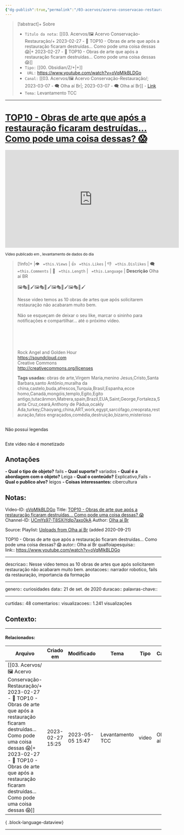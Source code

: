 ```yaml
---
{"dg-publish":true,"permalink":"/03-acervos/acervo-conservacao-restauracao/2023-02-27-top-10-obras-de-arte-que-apos-a-restauracao-ficaram-destruidas-como-pode-uma-coisa-dessas/","tags":["🖼️/🎥️"],"created":"2023-02-27T15:25:08.829-03:00","updated":"2023-05-05T15:47:24.024-03:00"}
---
```



>[!abstract]+ Sobre
>- `Titulo da nota:`  [[03. Acervos/🖼️ Acervo Conservação-Restauração/+ 2023-02-27   -  🎥️ TOP10 - Obras de arte que após a restauração ficaram destruídas... Como pode uma coisa dessas 😱\|+ 2023-02-27   -  🎥️ TOP10 - Obras de arte que após a restauração ficaram destruídas... Como pode uma coisa dessas 😱]]
>- `Tipo:`  [[00. Obsidian/Z/+\|+]]
>- ` URL:`  https://www.youtube.com/watch?v=oVqMIkBLDGo
>- `Canal:` [[03. Acervos/🖼️ Acervo Conservação-Restauração/; 2023-03-07 - 🗨️ Olha aí Br\|; 2023-03-07 - 🗨️ Olha aí Br]] - [Link](http://www.youtube.com/@olhaaibr1998)
>- `Tema:`  Levantamento TCC
***

# [TOP10 - Obras de arte que após a restauração ficaram destruídas... Como pode uma coisa dessas? 😱](https://www.youtube.com/watch?v=oVqMIkBLDGo)

<center><iframe width="560" height="315" src="https://www.youtube.com/embed/oVqMIkBLDGo" title="YouTube video player" frameborder="0" allow="accelerometer; autoplay; clipboard-write; encrypted-media; gyroscope; picture-in-picture" allowfullscreen></iframe></center>




<small> Vídeo publicado em , levantamento de dados do dia  </small> 

>[!info]+ |👁️ ` =this.Views` | 👍 ` =this.Likes`  | 👎 ` =this.Dislikes` | 🗨️  ` =this.Comments` | 🎥️ ` =this.Length` | ` =this.Language` |
>**Descrição**
> Olha aí BR<br><br>🖼️🎭🎨🖌️🖼️🎭🎨🖌️🖼️🎭🎨🖌️🖼️🎭🎨🖌️<br><br>Nesse video temos as 10 obras de artes que após solicitarem restauração não acabaram muito bem.<br><br>Não se esqueçam de deixar o seu like, marcar o sininho para notificações e compartilhar... até o próximo vídeo.<br><br><br><br><br><br>Rock Angel and Golden Hour <br>https://soundcloud.com<br>Creative Commons<br>http://creativecommons.org/licenses
> 
> **Tags usadas:** obras de arte,Virgem Maria,menino Jesus,Cristo,Santa Barbara,santo Antônio,muralha da china,castelo,buda,afrescos,Turquia,Brasil,Espanha,ecce homo,Canadá,mongóis,templo,Egito,Egito antigo,tutacânmon,Matrera,spain,Brazil,EUA,Saint,George,Fortaleza,Santa Cruz,ceará,Anthony de Pádua,ocakly Ada,turkey,Chaoyang,china,ART,work,egypt,sarcófago,creoprata,restauração,fatos engraçados,comédia,destruição,bizarro,misterioso


<p><span data-callout-metadata="" data-callout-fold="" data-callout="failure" data-tag-name="div" class="el-div"><div data-callout-metadata="" data-callout-fold="" data-callout="failure" class="callout node-insert-event drop-shadow"><div class="callout-title"><div class="callout-icon"><svg width="16" height="16"></svg></div><div class="callout-title-inner">Não possui legendas</div></div></div></span></p>

<p><span data-callout-metadata="" data-callout-fold="" data-callout="failure" data-tag-name="div" class="el-div"><div data-callout-metadata="" data-callout-fold="" data-callout="failure" class="callout node-insert-event drop-shadow"><div class="callout-title"><div class="callout-icon"><svg width="16" height="16"></svg></div><div class="callout-title-inner">Este video não é monetizado</div></div></div></span></p>




## Anotações
**- Qual o tipo de objeto?** 
	fails
**- Qual suporte?**
	variados
**- Qual é a abordagem com o objeto?**
	Leiga
**- Qual o conteúdo?**
	Explicativo,Fails
**- Qual o publico alvo?**
	leigos
**- Coisas interessantes:**
	cibercultura

## Notas:

Video-ID: <a target='_blank' href='https://youtu.be/oVqMIkBLDGo'>oVqMIkBLDGo</a>
Title: <a target='_blank' href='https://youtu.be/oVqMIkBLDGo'>TOP10 - Obras de arte que após a restauração ficaram destruídas... Como pode uma coisa dessas? 😱</a>
Channel-ID: <a target='_blank' href='https://www.youtube.com/channel/UCmYs97-T8SXiYdIp7axo0kA'>UCmYs97-T8SXiYdIp7axo0kA</a>
Author: <a target='_blank' href='https://www.youtube.com/channel/UCmYs97-T8SXiYdIp7axo0kA'>Olha aí Br</a>


Source: Playlist: <a target='_blank' href='https://www.youtube.com/playlist?list=UUmYs97-T8SXiYdIp7axo0kA'>Uploads from Olha aí Br</a> (added 2020-09-21)





TOP10 - Obras de arte que após a restauração ficaram destruídas... Como pode uma coisa dessas? 😱
autor::   Olha aí Br
qualfoiapesquisa::  
link:: https://www.youtube.com/watch?v=oVqMIkBLDGo
***
descricao:: Nesse video temos as 10 obras de artes que após solicitarem restauração não acabaram muito bem.
anotacoes:: narrador robotico, fails da restauração, importancia da formação
***
genero:: curiosidades
data:: 21 de set. de 2020
duracao:: 
palavras-chave:: 
***
curtidas:: 48
comentarios:: 
visualizacoes:: 1.241 visualizações
## Contexto:


***
#### Relacionados:
| Arquivo                                                                                                                                                                                                                                                                                              | Criado em        | Modificado       | Tema             | Tipo  | Canal      |
| ---------------------------------------------------------------------------------------------------------------------------------------------------------------------------------------------------------------------------------------------------------------------------------------------------- | ---------------- | ---------------- | ---------------- | ----- | ---------- |
| [[03. Acervos/🖼️ Acervo Conservação-Restauração/+ 2023-02-27   -  🎥️ TOP10 - Obras de arte que após a restauração ficaram destruídas... Como pode uma coisa dessas 😱\|+ 2023-02-27   -  🎥️ TOP10 - Obras de arte que após a restauração ficaram destruídas... Como pode uma coisa dessas 😱]] | 2023-02-27 15:25 | 2023-05-05 15:47 | Levantamento TCC | video | Olha aí Br |

{ .block-language-dataview}
***